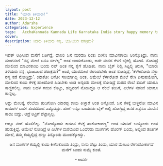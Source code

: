 ```yaml
---
layout: post
title: "ಯಾರು ತಿಳಿಯರು!"
date: 2023-12-12
author: Adarsha
categories: Experience
tags:	AcchaKannada Kannada Life Karnataka India story happy memory travel bike ride citylife manga monkey mango maavinakayi
cover: 
description: ಯಾರು ತಿಳಿಯರು ನನ್ನ, ಭುಜಬಲದ ಪರಾಕ್ರಮ?
---
```


<p align = "justify"> ಇವತ್ ಆಫಿಸಿಂದ ಮನೆಗೆ ಬರ್ತಿದ್ದೆ. ದಾರಿಲಿ ಜನ ಮರದಡಿ ನಿಂತು ಬೀಳೊ ಮಾವಿನಕಾಯಿ ಆರಿಸ್ಕೊತಿದ್ರು. 
  ನಾನು ಮಂಗನಂಗೆ "ನನ್ನ ಮೇಲೆ ಏನೂ ಬೀಳಲ್ಲ" ಅಂತ ಅಂದುಕೊಂಡು, ಅದೇ ಮರದ ಕೆಳಗೆ ಬೈಕಲ್ಲಿ ಹೋದೆ. 
ನೋಡಿದ್ರೆ ಮೇಲಿಂದ ಮಾವಿನಕಾಯಿ ಬಂದು ರಪ್ ಅಂತ ನನ್ನ ಕೈಗೆ ಹೊಡಿತು. ನಾನು ಬೈಕ್ ನಿಲ್ಸಿ ಸಿಟ್ಟಲ್ಲಿ ತಿರುಗಿ, 
  "ಯಾರು ತಿಳಿಯರು ನನ್ನ, ಭುಜಬಲದ ಪರಾಕ್ರಮ?" ಅಂತ, ಯಾರಮೇಲೆ ರೇಗಾಡಬೇಕು ಅಂತ ನೋಡ್ತಿದ್ದೆ. 
'ಕೆಳಗಿರೋರು ನಗ್ತಾ ನನ್ನ ಕಡೆ ನೋಡ್ತಿದ್ರು'. ಯಾಕೋ ಏನೋ ಸರಿಯಾಗಿಲ್ಲ ಅಂತ, ಆಮೇಲೆ ಕೆಳಗಿರೋರ ಮೇಲೆ ರೇಗಿ ಏನುಪಯೋಗ, 
  ಮೇಲಿಂದ ಕಾಯಿ ಕೆಳಕ್ಕೆ ಹಾಕಿದೋರ ಹಿಡಿಬೇಕು ಅಂತ ಅನ್ಕಂಡು ಮೇಲಕ್ಕೆ ನೋಡಿದ್ರೆ 
ಮರದ ರೆಂಬೆ ತುದಿಗೆ ಯಾರೂ ಕಾಣ್ತಿರಲಿಲ್ಲ. ನಾನು ಬಹಳ ಗಮನ ಕೊಟ್ಟು, ಹದ್ದಿನಂಗೆ ನೋಡಿದ್ರೂ ಆ ರೆಂಬೆ ತುದಿಗೆ, ಎಲೆಗಳ ನಡುವೆ ಯಾರೂ ಕಾಣ್ಲಿಲ್ಲ. </p>

<p align = "justify">  ಅಶ್ಟು ಮೇಲಕ್ಕೆ, ರೆಂಬೆಯ ತುದಿಗೋಗಿ ಯಾರಪ್ಪ ಕಾಯಿ ಕೀಳ್ತಾರೆ ಅಂತ ಅನ್ಕೊಂಡೆ. 
ಜನ ಕೆಳಕ್ಕೆ ಬೀಳ್ತಿರೋ ಮಾವಿನ ಕಾಯಿಗಳ ಬಹಳ ಸಂತಸದಿಂದ ಎತ್ಕೊತಿದ್ರು. ಹಂಗೆ ಇನ್ನೂ ಒಂದೆರಡು ಬೈಕ್ ಅಲ್ಲಿ ಹೋಗ್ತಿದ್ದ ಜನರ ಹತ್ರನೂ ಮಾವಿನ ಕಾಯಿ ಬಿದ್ವು. 
ಆದ್ರೆ ಅವ್ರಿಗೆ ಪೆಟ್ಟಾಗ್ಲಿಲ್ಲ.  </p>

<p align = "justify">  ಆಗ್ಲೂ ನಂಗೆ ಹೊಳಿಲಿಲ್ಲ. 
"ನೋಡ್ಕೊಂಡು ಕಾಯಿನ ಕೆಳಕ್ಕೆ ಹಾಕೋಕಾಗಲ್ವ" ಅಂತ ಯಾರಿಗೆ ಬಯ್ಯೋದು ಅಂತ ಹುಡುಕ್ತಿದ್ದೆ. 
  ಆಮೇಲೆ ನೋಡಿದ್ರೆ ಆ ಎಲೆಗಳ ಮರೆಯಿಂದ ಒಂದೆರಡು ಮಂಗಗಳು ಹೊರಗ್ ಬಂದು, 
ಅಲ್ಲಿಂದ ತಂತಿಗಳ ಮೇಲೆ, ತಮ್ಮ ಕಯ್ಯಲ್ಲಿದ್ದ ಹಣ್ಣು ತಿನ್ಕೊಂಡು ಮುಂದಕ್ಕೋದ್ವು. </p>

<p align = "center"> ಜನ ಮಂಗಗಳ ಕಯ್ಯಲ್ಲಿ ಕಾಯಿ ಕೀಳಿಸಿಕೊಂಡು ತಿಂದ್ರು, ನಾನು ಪೆಟ್ಟು ತಿಂದು, ಯಾರ ಮೇಲೂ ರೇಗಾಡೋಕಾಗದೆ ಮನೆಗ್ ಬಂದು ಸುಮ್ನೆ ಕುಂತೆ. </p>

<p align = "center"> - ಆದರ್ಶ </p>
